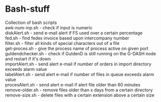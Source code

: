 # Bash-stuff  
Collection of bash scripts  
  awk-num-inp.sh - check if input is numeric  
  diskAlert.sh - send e-mail alert if FS used over a certain percentage  
  fed.sh - find fedex invoice based upon intercompany number  
  filter.sh - filter all kinds of special characters out of a file  
  get-proces.sh - give the process name of process active on given port   
  guldendchecker.sh - check if GuldenD is still running on the G-DASH node and restart if it's down   
  importAlert.sh - send alert e-mail if number of orders in import directory exceeds alarm value  
  labelAlert.sh - send alert e-mail if number of files in queue exceeds alarm value   
  procesAlert.sh - send alert e-mail if alert file older than 60 minutes    
  remove-older.sh - remove files older than x days from a certain directory   
  remove-size.sh - delete files with a certain extension above a certain size  
  
